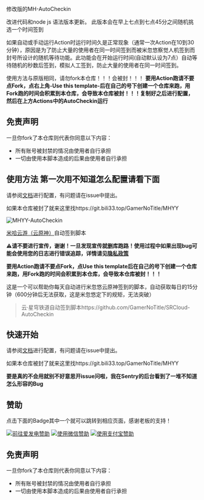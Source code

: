 修改版的MH-AutoCheckin

改进代码和node js 语法版本更新。
此版本会在早上七点到七点45分之间随机挑选一个时间签到

如果自动或手动运行Action时运行时间久是正常现象（通常一次Action在10到30分钟），原因是为了防止大量的使用者在同一时间签到而被米忽悠察觉人机签到而封号所设计的随机等待功能。此功能会在开始运行时间(自动默认设为7点）自动等待随机的秒数后签到，模拟人工签到，防止大量的使用者在同一时间签到。

使用方法与原版相同，请勿fork本仓库！！！会被封！！！
**要用Action跑请不要点Fork，点右上角-Use this template-后在自己的号下创建一个仓库来跑，用Fork跑的时间会积累到本仓库，会导致本仓库被封！！！复制好之后进行配置，然后在上方Actions中的AutoCheckin运行**
## 免责声明

一旦你fork了本仓库则代表你同意以下内容：

- 所有账号被封禁的情况由使用者自行承担
- 一切由使用本脚本造成的后果由使用者自行承担

## 使用方法 第一次用不知道怎么配置请看下面

请参阅[文档](https://bili33.top/posts/MHYY-AutoCheckin-Manual-Gen2/)进行配置，有问题请在issue中提出。

如果本仓库被封了就来这里找https://git.bili33.top/GamerNoTitle/MHYY

![MHYY-AutoCheckin](https://socialify.git.ci/GamerNoTitle/MHYY/image?forks=1&language=1&name=1&owner=1&stargazers=1&theme=Light)

[米哈云游（云原神）](https://mhyy.mihoyo.com/)自动签到脚本

**⚠️请不要进行宣传，谢谢！一旦发现宣传就删库跑路！使用过程中如果出现bug可能会使用您的日志进行错误追踪，详情请见[隐私政策](https://github.com/ElainaMoe/MHYY-AutoCheckin/blob/master/private-policy.md)**

**要用Action跑请不要点Fork，点Use this template后在自己的号下创建一个仓库来跑，用Fork跑的时间会积累到本仓库，会导致本仓库被封！！！**

这是一个可以帮助你每天自动进行米忽悠云原神签到的脚本，自动获取每日的15分钟（600分钟后无法获取，这是米忽悠定下的规矩，无法突破）

> 云·星穹铁道自动签到脚本https://github.com/GamerNoTitle/SRCloud-AutoCheckin

## 快速开始

请参阅[文档](https://bili33.top/posts/MHYY-AutoCheckin-Manual-Gen2/)进行配置，有问题请在issue中提出。

如果本仓库被封了就来这里找https://git.bili33.top/GamerNoTitle/MHYY

**要是真的不会用就别不好意思开issue问啦，我在Sentry的后台看到了一堆不知道怎么形容的Bug**

## 赞助
点击下面的Badge其中一个就可以跳转到相应页面，感谢老板的支持！

<a href="https://afdian.net/@GamerNoTitle"><img src="https://img.shields.io/badge/%E7%88%B1%E5%8F%91%E7%94%B5-GamerNoTitle-%238e8cd8?style=for-the-badge" alt="前往爱发电赞助" width=auto height=auto border="0" /></a> <a href="https://cdn.jsdelivr.net/gh/GamerNoTitle/Picture-repo@master/img/Donate/WeChatPay.png"><img src="https://img.shields.io/badge/%E5%BE%AE%E4%BF%A1%E6%94%AF%E4%BB%98-GamerNoTitle-%2304BE02?style=for-the-badge" alt="使用微信赞助" width=auto height=auto border="0" /></a> <a href="https://cdn.jsdelivr.net/gh/GamerNoTitle/Picture-repo@master/img/Donate/AliPay.jpg"><img src="https://img.shields.io/badge/%E6%94%AF%E4%BB%98%E5%AE%9D%E6%94%AF%E4%BB%98-GamerNoTitle-%231678FF?style=for-the-badge" alt="使用支付宝赞助" width=auto height=auto border="0" /></a>

## 免责声明

一旦你fork了本仓库则代表你同意以下内容：

- 所有账号被封禁的情况由使用者自行承担
- 一切由使用本脚本造成的后果由使用者自行承担


